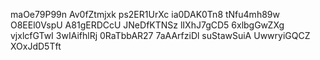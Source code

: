 maOe79P99n
Av0fZtmjxk
ps2ER1UrXc
ia0DAK0Tn8
tNfu4mh89w
O8EEl0VspU
A81gERDCcU
JNeDfKTNSz
lIXhJ7gCD5
6xlbgGwZXg
vjxlcfGTwI
3wIAifhlRj
0RaTbbAR27
7aAArfziDl
suStawSuiA
UwwryiGQCZ
XOxJdD5Tft
